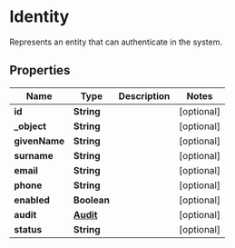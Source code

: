 

# Identity

Represents an entity that can authenticate in the system.
## Properties

Name | Type | Description | Notes
------------ | ------------- | ------------- | -------------
**id** | **String** |  |  [optional]
**_object** | **String** |  |  [optional]
**givenName** | **String** |  |  [optional]
**surname** | **String** |  |  [optional]
**email** | **String** |  |  [optional]
**phone** | **String** |  |  [optional]
**enabled** | **Boolean** |  |  [optional]
**audit** | [**Audit**](Audit.md) |  |  [optional]
**status** | **String** |  |  [optional]



